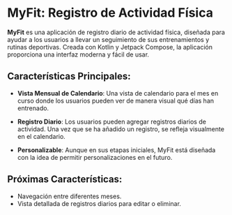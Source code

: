 # MyFit: Registro de Actividad Física

**MyFit** es una aplicación de registro diario de actividad física, diseñada para ayudar a los usuarios a llevar un seguimiento de sus entrenamientos y rutinas deportivas. Creada con Kotlin y Jetpack Compose, la aplicación proporciona una interfaz moderna y fácil de usar.

## Características Principales:

- **Vista Mensual de Calendario**: Una vista de calendario para el mes en curso donde los usuarios pueden ver de manera visual qué días han entrenado.

- **Registro Diario**: Los usuarios pueden agregar registros diarios de actividad. Una vez que se ha añadido un registro, se refleja visualmente en el calendario.

- **Personalizable**: Aunque en sus etapas iniciales, MyFit está diseñada con la idea de permitir personalizaciones en el futuro.

## Próximas Características:

- Navegación entre diferentes meses.
- Vista detallada de registros diarios para editar o eliminar.
